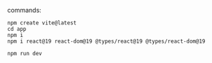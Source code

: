 commands:

```
npm create vite@latest
cd app
npm i
npm i react@19 react-dom@19 @types/react@19 @types/react-dom@19
```
```
npm run dev
```
